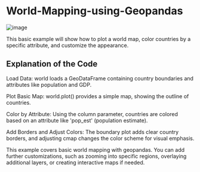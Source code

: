 # World-Mapping-using-Geopandas
![image](https://github.com/user-attachments/assets/dd9fc6d4-4a7b-442a-a13b-3217e8ee94dc)


This basic example will show how to plot a world map, color countries by a specific attribute, and customize the appearance.

## Explanation of the Code 

Load Data: world loads a GeoDataFrame containing country boundaries and attributes like population and GDP.

Plot Basic Map: world.plot() provides a simple map, showing the outline of countries.

Color by Attribute: Using the column parameter, countries are colored based on an attribute like 'pop_est' (population estimate).

Add Borders and Adjust Colors: The boundary plot adds clear country borders, and adjusting cmap changes the color scheme for visual emphasis.

This example covers basic world mapping with geopandas. You can add further customizations, such as zooming into specific regions, overlaying additional layers, or creating interactive maps if needed.
